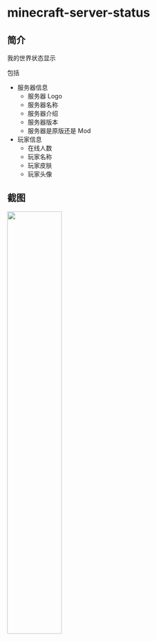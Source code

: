 # minecraft-server-status

## 简介 

我的世界状态显示

包括

- 服务器信息
  - 服务器 Logo
  - 服务器名称
  - 服务器介绍
  - 服务器版本
  - 服务器是原版还是 Mod
- 玩家信息
  - 在线人数
  - 玩家名称
  - 玩家皮肤
  - 玩家头像

## 截图

<img src="https://github.com/dogeow/minecraft-server-status/assets/7204604/bfa0c5b9-3c56-474d-a8dc-dfbe9f816dab" width="50%"/>
